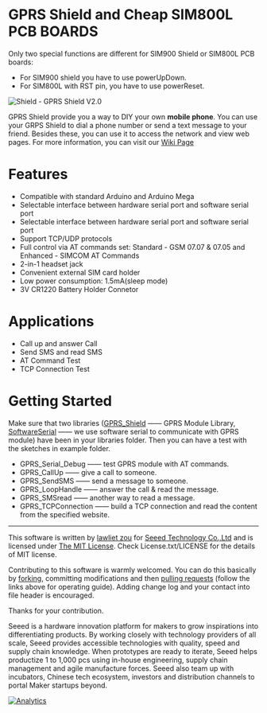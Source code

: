 GPRS Shield and Cheap SIM800L PCB BOARDS
===

Only two special functions are different for SIM900 Shield or SIM800L PCB boards:
  - For SIM900 shield you have to use powerUpDown.
  - For SIM800L with RST pin, you have to use powerReset.

![Shield - GPRS Shield V2.0](http://wiki.seeedstudio.com/images/a/a8/GPRS_Shield_V3.0_p1.jpg)

GPRS Shield provide you a way to DIY your own **mobile phone**. You can use your GRPS Shield to dial a phone number or send a text message to your friend. Besides these, you can use it to access the network and view web pages. For more information, you can visit our [Wiki Page](http://wiki.seeedstudio.com/wiki/GPRS_Shield_V3.0)

Features
===
+ Compatible with standard Arduino and Arduino Mega
+ Selectable interface between hardware serial port and software serial port
+ Selectable interface between hardware serial port and software serial port
+ Support TCP/UDP protocols
+ Full control via AT commands set: Standard - GSM 07.07 & 07.05 and Enhanced - SIMCOM AT Commands
+ 2-in-1 headset jack
+ Convenient external SIM card holder
+ Low power consumption: 1.5mA(sleep mode)
+ 3V CR1220 Battery Holder Connetor

Applications
===
+ Call up and answer Call
+ Send SMS and read SMS
+ AT Command Test
+ TCP Connection Test 

Getting Started
===
Make sure that two libraries ([GPRS_Shield](https://github.com/Seeed-Studio/GPRS_Shield) —— GPRS Module Library, [SoftwareSerial](https://github.com/arduino/Arduino/tree/master/libraries/SoftwareSerial) —— we use software serial to communicate with GPRS module) have been in your libraries folder. Then you can have a test with the sketches in example folder.
+ GPRS_Serial_Debug —— test GPRS module with AT commands.
+ GPRS_CallUp ——  give a call to someone.
+ GPRS_SendSMS —— send a message to someone.
+ GPRS_LoopHandle —— answer the call & read the message.
+ GPRS_SMSread —— another way to read a message. 
+ GPRS_TCPConnection —— build a TCP connection and read the content from the specified website. 

----

This software is written by [lawliet zou]() for [Seeed Technology Co.,Ltd](http://www.seeed.cc) and is licensed under [The MIT License](http://opensource.org/licenses/mit-license.php). Check License.txt/LICENSE for the details of MIT license.<br>

Contributing to this software is warmly welcomed. You can do this basically by [forking](https://help.github.com/articles/fork-a-repo), committing modifications and then [pulling requests](https://help.github.com/articles/using-pull-requests) (follow the links above for operating guide). Adding change log and your contact into file header is encouraged.

Thanks for your contribution.

Seeed is a hardware innovation platform for makers to grow inspirations into differentiating products. By working closely with technology providers of all scale, Seeed provides accessible technologies with quality, speed and supply chain knowledge. When prototypes are ready to iterate, Seeed helps productize 1 to 1,000 pcs using in-house engineering, supply chain management and agile manufacture forces. Seeed also team up with incubators, Chinese tech ecosystem, investors and distribution channels to portal Maker startups beyond.



[![Analytics](https://ga-beacon.appspot.com/UA-46589105-3/GPRS_Shield)](https://github.com/igrigorik/ga-beacon)

